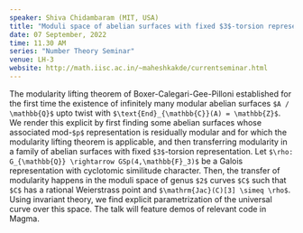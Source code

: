 ```yaml
---
speaker: Shiva Chidambaram (MIT, USA)
title: "Moduli space of abelian surfaces with fixed $3$-torsion representation"
date: 07 September, 2022
time: 11.30 AM
series: "Number Theory Seminar"
venue: LH-3
website: http://math.iisc.ac.in/~maheshkakde/currentseminar.html
---
```


The modularity lifting theorem of Boxer-Calegari-Gee-Pilloni established for the first time the existence of infinitely many modular abelian surfaces `$A / \mathbb{Q}$` upto twist with `$\text{End}_{\mathbb{C}}(A) = \mathbb{Z}$`. We render this explicit by first finding some abelian surfaces whose associated mod-`$p$` representation is residually modular and for which the modularity lifting theorem is applicable, and then transferring modularity in a family of abelian surfaces with fixed `$3$`-torsion representation. Let `$\rho: G_{\mathbb{Q}} \rightarrow GSp(4,\mathbb{F}_3)$` be a Galois representation with cyclotomic similitude character. Then, the transfer of modularity happens in the moduli space of genus `$2$` curves `$C$` such that `$C$` has a rational Weierstrass point and `$\mathrm{Jac}(C)[3] \simeq \rho$`. Using invariant theory, we find explicit parametrization of the universal curve over this space. The talk will feature demos of relevant code in Magma. 
